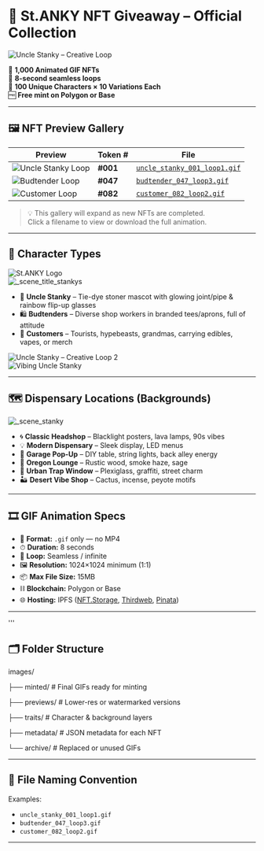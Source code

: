 # 🌿 St.ANKY NFT Giveaway – Official Collection

![Uncle Stanky – Creative Loop](images/Creative_make_look_202507301455.gif)

🎁 **1,000 Animated GIF NFTs**  
🔁 **8-second seamless loops**  
👥 **100 Unique Characters × 10 Variations Each**  
🆓 **Free mint on Polygon or Base**  

---

## 🖼 NFT Preview Gallery

| Preview | Token # | File |
| ------- | ------- | ---- |
| ![Uncle Stanky Loop](images/uncle_stanky_001_loop1.gif) | **#001** | [`uncle_stanky_001_loop1.gif`](images/uncle_stanky_001_loop1.gif) |
| ![Budtender Loop](images/budtender_047_loop3.gif) | **#047** | [`budtender_047_loop3.gif`](images/budtender_047_loop3.gif) |
| ![Customer Loop](images/customer_082_loop2.gif) | **#082** | [`customer_082_loop2.gif`](images/customer_082_loop2.gif) |

> 💡 This gallery will expand as new NFTs are completed.  
> Click a filename to view or download the full animation.  

---

## 👤 Character Types

![St.ANKY Logo](images/B0D67FCB-9BB2-4C09-AFD4-E46E660A441B.png)  
![_scene_title_stankys](images/_scene_title_stankys_202507271901.gif)

- 🧓 **Uncle Stanky** – Tie-dye stoner mascot with glowing joint/pipe & rainbow flip-up glasses  
- 🛍️ **Budtenders** – Diverse shop workers in branded tees/aprons, full of attitude  
- 🌿 **Customers** – Tourists, hypebeasts, grandmas, carrying edibles, vapes, or merch  

![Uncle Stanky – Creative Loop 2](images/Creative_make_look_202507301458.gif)  
![Vibing Uncle Stanky](images/Vibing_202507291707.gif)  

---

## 🗺️ Dispensary Locations (Backgrounds)

![_scene_stanky](images/_scene_stanky_202507310939.gif)

- 🌀 **Classic Headshop** – Blacklight posters, lava lamps, 90s vibes  
- 💡 **Modern Dispensary** – Sleek display, LED menus  
- 🧰 **Garage Pop-Up** – DIY table, string lights, back alley energy  
- 🌲 **Oregon Lounge** – Rustic wood, smoke haze, sage  
- 🧱 **Urban Trap Window** – Plexiglass, graffiti, street charm  
- 🏜️ **Desert Vibe Shop** – Cactus, incense, peyote motifs  

---

## 🎞️ GIF Animation Specs

- 📁 **Format:** `.gif` only — no MP4  
- ⏱ **Duration:** 8 seconds  
- 🔄 **Loop:** Seamless / infinite  
- 🖼 **Resolution:** 1024×1024 minimum (1:1)  
- 📦 **Max File Size:** 15MB  
- ⛓ **Blockchain:** Polygon or Base  
- 🌐 **Hosting:** IPFS ([NFT.Storage](https://nft.storage/), [Thirdweb](https://thirdweb.com/), [Pinata](https://www.pinata.cloud/))  

---
'''
## 🗂 Folder Structure

images/

├── minted/        # Final GIFs ready for minting

├── previews/      # Lower-res or watermarked versions

├── traits/        # Character & background layers

├── metadata/      # JSON metadata for each NFT

└── archive/       # Replaced or unused GIFs


---

## 📝 File Naming Convention

Examples:
- `uncle_stanky_001_loop1.gif`
- `budtender_047_loop3.gif`
- `customer_082_loop2.gif`

- ---
